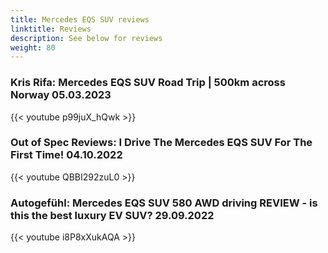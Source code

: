 ```yaml
---
title: Mercedes EQS SUV reviews
linktitle: Reviews
description: See below for reviews
weight: 80
---
```

### Kris Rifa: Mercedes EQS SUV Road Trip | 500km across Norway 05.03.2023

{{< youtube p99juX_hQwk >}}
### Out of Spec Reviews: I Drive The Mercedes EQS SUV For The First Time! 04.10.2022

{{< youtube QBBI292zuL0 >}}
### Autogefühl: Mercedes EQS SUV 580 AWD driving REVIEW - is this the best luxury EV SUV? 29.09.2022

{{< youtube i8P8xXukAQA >}}
